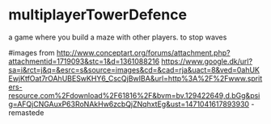 # multiplayerTowerDefence
a game where you build a maze with other players. to stop waves

#images from
http://www.conceptart.org/forums/attachment.php?attachmentid=1719093&stc=1&d=1361088216
https://www.google.dk/url?sa=i&rct=j&q=&esrc=s&source=images&cd=&cad=rja&uact=8&ved=0ahUKEwjKtfOat7rOAhUBESwKHY6_CscQjBwIBA&url=http%3A%2F%2Fwww.spriters-resource.com%2Fdownload%2F61816%2F&bvm=bv.129422649,d.bGg&psig=AFQjCNGAuxP63RoNAkHw6zcbQjZNqhxtEg&ust=1471041617893930 - remastede